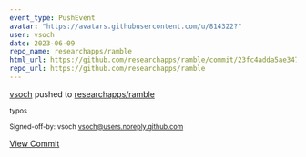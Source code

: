 ```yaml
---
event_type: PushEvent
avatar: "https://avatars.githubusercontent.com/u/814322?"
user: vsoch
date: 2023-06-09
repo_name: researchapps/ramble
html_url: https://github.com/researchapps/ramble/commit/23fc4adda5ae347ec9e4457368d4f4329dadcc0f
repo_url: https://github.com/researchapps/ramble
---
```


<a href='https://github.com/vsoch' target='_blank'>vsoch</a> pushed to <a href='https://github.com/researchapps/ramble' target='_blank'>researchapps/ramble</a>

<small>typos

Signed-off-by: vsoch <vsoch@users.noreply.github.com></small>

<a href='https://github.com/researchapps/ramble/commit/23fc4adda5ae347ec9e4457368d4f4329dadcc0f' target='_blank'>View Commit</a>